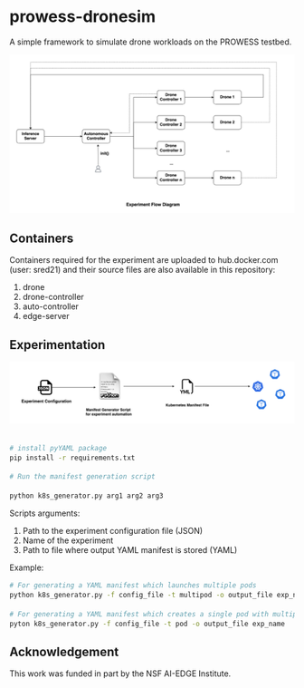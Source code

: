# prowess-dronesim

A simple framework to simulate drone workloads on the PROWESS testbed.

![overview](assets/img/overview.png)

## Containers

Containers required for the experiment are uploaded to hub.docker.com (user: sred21) and their source files are also available in this repository:

1. drone
2. drone-controller
3. auto-controller
4. edge-server


## Experimentation

![generator-script](assets/img/manifest_generation.png)

```bash

# install pyYAML package
pip install -r requirements.txt

# Run the manifest generation script

python k8s_generator.py arg1 arg2 arg3

```

Scripts arguments:
1. Path to the experiment configuration file (JSON)
2. Name of the experiment
3. Path to file where output YAML manifest is stored (YAML)

Example:

```bash
# For generating a YAML manifest which launches multiple pods
python k8s_generator.py -f config_file -t multipod -o output_file exp_name

# For generating a YAML manifest which creates a single pod with multiple containers
pyton k8s_generator.py -f config_file -t pod -o output_file exp_name

```

## Acknowledgement

This work was funded in part by the NSF AI-EDGE Institute.
